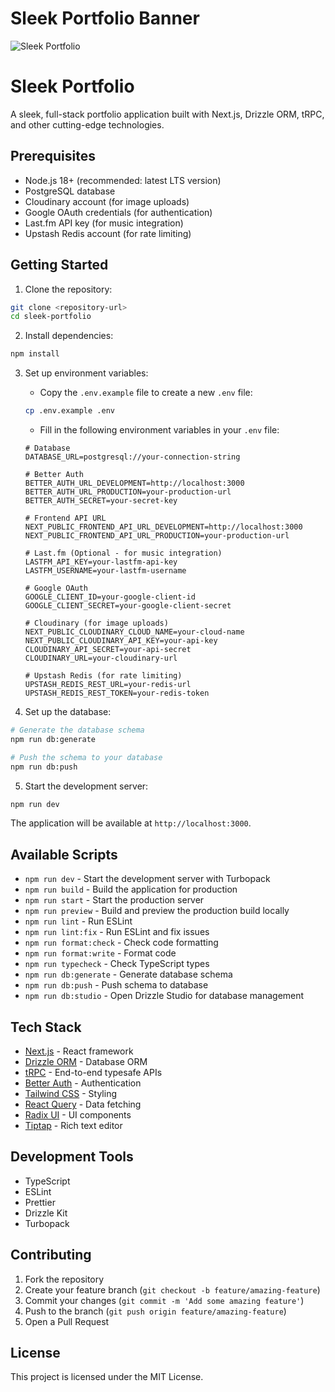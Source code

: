 # Sleek Portfolio Banner

![Sleek Portfolio](https://res.cloudinary.com/dzxwzv1r5/image/upload/v1739641481/hlkwglqh13ch9qayckt3.png)

# Sleek Portfolio

A sleek, full-stack portfolio application built with Next.js, Drizzle ORM, tRPC, and other cutting-edge technologies.

## Prerequisites

- Node.js 18+ (recommended: latest LTS version)
- PostgreSQL database
- Cloudinary account (for image uploads)
- Google OAuth credentials (for authentication)
- Last.fm API key (for music integration)
- Upstash Redis account (for rate limiting)

## Getting Started

1. Clone the repository:

```bash
git clone <repository-url>
cd sleek-portfolio
```

2. Install dependencies:

```bash
npm install
```

3. Set up environment variables:

   - Copy the `.env.example` file to create a new `.env` file:

   ```bash
   cp .env.example .env
   ```

   - Fill in the following environment variables in your `.env` file:

   ```plaintext
   # Database
   DATABASE_URL=postgresql://your-connection-string

   # Better Auth
   BETTER_AUTH_URL_DEVELOPMENT=http://localhost:3000
   BETTER_AUTH_URL_PRODUCTION=your-production-url
   BETTER_AUTH_SECRET=your-secret-key

   # Frontend API URL
   NEXT_PUBLIC_FRONTEND_API_URL_DEVELOPMENT=http://localhost:3000
   NEXT_PUBLIC_FRONTEND_API_URL_PRODUCTION=your-production-url

   # Last.fm (Optional - for music integration)
   LASTFM_API_KEY=your-lastfm-api-key
   LASTFM_USERNAME=your-lastfm-username

   # Google OAuth
   GOOGLE_CLIENT_ID=your-google-client-id
   GOOGLE_CLIENT_SECRET=your-google-client-secret

   # Cloudinary (for image uploads)
   NEXT_PUBLIC_CLOUDINARY_CLOUD_NAME=your-cloud-name
   NEXT_PUBLIC_CLOUDINARY_API_KEY=your-api-key
   CLOUDINARY_API_SECRET=your-api-secret
   CLOUDINARY_URL=your-cloudinary-url

   # Upstash Redis (for rate limiting)
   UPSTASH_REDIS_REST_URL=your-redis-url
   UPSTASH_REDIS_REST_TOKEN=your-redis-token
   ```

4. Set up the database:

```bash
# Generate the database schema
npm run db:generate

# Push the schema to your database
npm run db:push
```

5. Start the development server:

```bash
npm run dev
```

The application will be available at `http://localhost:3000`.

## Available Scripts

- `npm run dev` - Start the development server with Turbopack
- `npm run build` - Build the application for production
- `npm run start` - Start the production server
- `npm run preview` - Build and preview the production build locally
- `npm run lint` - Run ESLint
- `npm run lint:fix` - Run ESLint and fix issues
- `npm run format:check` - Check code formatting
- `npm run format:write` - Format code
- `npm run typecheck` - Check TypeScript types
- `npm run db:generate` - Generate database schema
- `npm run db:push` - Push schema to database
- `npm run db:studio` - Open Drizzle Studio for database management

## Tech Stack

- [Next.js](https://nextjs.org) - React framework
- [Drizzle ORM](https://orm.drizzle.team) - Database ORM
- [tRPC](https://trpc.io) - End-to-end typesafe APIs
- [Better Auth](https://better-auth.js.org) - Authentication
- [Tailwind CSS](https://tailwindcss.com) - Styling
- [React Query](https://tanstack.com/query) - Data fetching
- [Radix UI](https://www.radix-ui.com) - UI components
- [Tiptap](https://tiptap.dev) - Rich text editor

## Development Tools

- TypeScript
- ESLint
- Prettier
- Drizzle Kit
- Turbopack

## Contributing

1. Fork the repository
2. Create your feature branch (`git checkout -b feature/amazing-feature`)
3. Commit your changes (`git commit -m 'Add some amazing feature'`)
4. Push to the branch (`git push origin feature/amazing-feature`)
5. Open a Pull Request

## License

This project is licensed under the MIT License.
